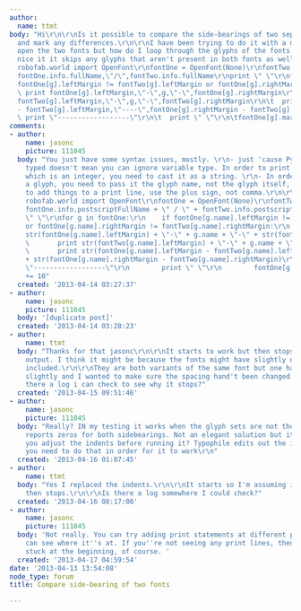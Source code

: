 ```yaml
---
author:
  name: ttmt
body: "Hi\r\n\r\nIs it possible to compare the side-bearings of two separate fonts
  and mark any differences.\r\n\r\nI have been trying to do it with a macro. I can
  open the two fonts but how do I loop through the glyphs of the fonts. It would be
  nice it it skips any glyphs that aren't present in both fonts as well.\r\n\r\n<CODE>\r\nfrom
  robofab.world import OpenFont\r\nfontOne = OpenFont(None)\r\nfontTwo = OpenFont(None)\r\nprint
  fontOne.info.fullName,\"/\",fontTwo.info.fullName\r\nprint \" \"\r\nfor g in fontOne:\r\n\tif
  fontOne[g].leftMargin != fontTwo[g].leftMargin or fontOne[g].rightMargin != fontTwo[g].rightMargin:\r\n\t
  \ print fontOne[g].leftMargin,\"-\",g,\"-\",fontOne[g].rightMargin\r\n\t  print
  fontTwo[g].leftMargin,\"-\",g,\"-\",fontTwo[g].rightMargin\r\n\t  print fontOne[g].leftMargin
  - fontTwo[g].leftMargin,\"----\",fontOne[g].rightMargin - fontTwo[g].rightMargin\r\n\t
  \ print \"------------------\"\r\n\t  print \" \"\r\n\tfontOne[g].mark += 10\r\n</CODE>"
comments:
- author:
    name: jasonc
    picture: 111045
  body: "You just have some syntax issues, mostly. \r\n- just 'cause Python is loosely
    typed doesn't mean you can ignore variable type. In order to print the left margin,
    which is an integer, you need to cast it as a string. \r\n- In order to specify
    a glyph, you need to pass it the glyph name, not the glyph itself, like:  font[glyphname\"]\r\n-
    to add things to a print line, use the plus sign, not comma.\r\n\r\nSo try this:\r\n\r\nfrom
    robofab.world import OpenFont\r\nfontOne = OpenFont(None)\r\nfontTwo = OpenFont(None)\r\nprint
    fontOne.info.postscriptFullName + \" / \" + fontTwo.info.postscriptFullName\r\nprint
    \" \"\r\nfor g in fontOne:\r\n    if fontOne[g.name].leftMargin != fontTwo[g.name].leftMargin
    or fontOne[g.name].rightMargin != fontTwo[g.name].rightMargin:\r\n        print
    str(fontOne[g.name].leftMargin) + \"-\" + g.name + \"-\" + str(fontOne[g.name].rightMargin)\r\n
    \       print str(fontTwo[g.name].leftMargin) + \"-\" + g.name + \"-\" + str(fontTwo[g.name].rightMargin)\r\n
    \       print str(fontOne[g.name].leftMargin - fontTwo[g.name].leftMargin) + \"----\"
    + str(fontOne[g.name].rightMargin - fontTwo[g.name].rightMargin)\r\n        print
    \"------------------\"\r\n        print \" \"\r\n        fontOne[g.name].mark
    += 10"
  created: '2013-04-14 03:27:37'
- author:
    name: jasonc
    picture: 111045
  body: '[duplicate post]'
  created: '2013-04-14 03:28:23'
- author:
    name: ttmt
  body: "Thanks for that jasonc\r\n\r\nIt starts to work but then stops with no error
    output. I think it might be because the fonts might have slightly different glyphs
    included.\r\n\r\nThey are both variants of the same font but one has been updated
    slightly and I wanted to make sure the spacing hand't been changed.\r\n\r\nIs
    there a log i can check to see why it stops?"
  created: '2013-04-15 09:51:46'
- author:
    name: jasonc
    picture: 111045
  body: "Really? IN my testing it works when the glyph sets are not the same, it simply
    reports zeros for both sidebearings. Not an elegant solution but it works. \r\n\r\nDid
    you adjust the indents before running it? Typophile edits out the indents, so
    you need to do that in order for it to work\r\n"
  created: '2013-04-16 01:07:45'
- author:
    name: ttmt
  body: "Yes I replaced the indents.\r\n\r\nIt starts so I'm assuming it works but
    then stops.\r\n\r\nIs there a log somewhere I could check?"
  created: '2013-04-16 08:17:00'
- author:
    name: jasonc
    picture: 111045
  body: 'Not really. You can try adding print statements at different places so you
    can see where it''s at. If you''re not seeing any print lines, then you know it''s
    stuck at the beginning, of course. '
  created: '2013-04-17 04:59:54'
date: '2013-04-13 13:54:08'
node_type: forum
title: Compare side-bearing of two fonts

---
```

